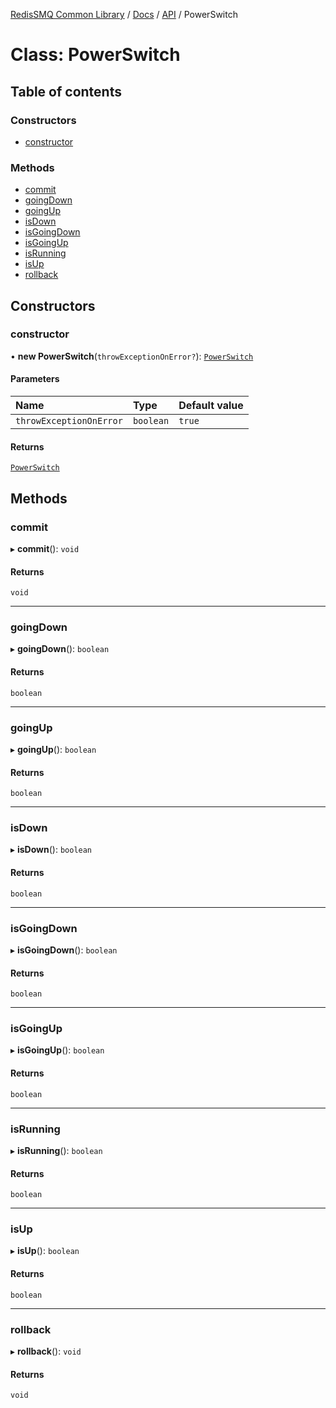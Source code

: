 [RedisSMQ Common Library](../../../README.md) / [Docs](README.md) / [API](docs/api/README.md) / PowerSwitch

# Class: PowerSwitch

## Table of contents

### Constructors

- [constructor](docs/api/classes/PowerSwitch.md#constructor)

### Methods

- [commit](docs/api/classes/PowerSwitch.md#commit)
- [goingDown](docs/api/classes/PowerSwitch.md#goingdown)
- [goingUp](docs/api/classes/PowerSwitch.md#goingup)
- [isDown](docs/api/classes/PowerSwitch.md#isdown)
- [isGoingDown](docs/api/classes/PowerSwitch.md#isgoingdown)
- [isGoingUp](docs/api/classes/PowerSwitch.md#isgoingup)
- [isRunning](docs/api/classes/PowerSwitch.md#isrunning)
- [isUp](docs/api/classes/PowerSwitch.md#isup)
- [rollback](docs/api/classes/PowerSwitch.md#rollback)

## Constructors

### constructor

• **new PowerSwitch**(`throwExceptionOnError?`): [`PowerSwitch`](docs/api/classes/PowerSwitch.md)

#### Parameters

| Name | Type | Default value |
| :------ | :------ | :------ |
| `throwExceptionOnError` | `boolean` | `true` |

#### Returns

[`PowerSwitch`](docs/api/classes/PowerSwitch.md)

## Methods

### commit

▸ **commit**(): `void`

#### Returns

`void`

___

### goingDown

▸ **goingDown**(): `boolean`

#### Returns

`boolean`

___

### goingUp

▸ **goingUp**(): `boolean`

#### Returns

`boolean`

___

### isDown

▸ **isDown**(): `boolean`

#### Returns

`boolean`

___

### isGoingDown

▸ **isGoingDown**(): `boolean`

#### Returns

`boolean`

___

### isGoingUp

▸ **isGoingUp**(): `boolean`

#### Returns

`boolean`

___

### isRunning

▸ **isRunning**(): `boolean`

#### Returns

`boolean`

___

### isUp

▸ **isUp**(): `boolean`

#### Returns

`boolean`

___

### rollback

▸ **rollback**(): `void`

#### Returns

`void`
